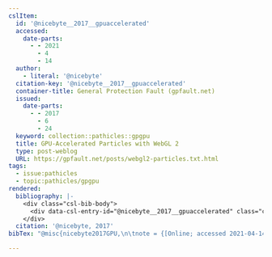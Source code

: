 ```yaml
---
cslItem:
  id: '@nicebyte__2017__gpuaccelerated'
  accessed:
    date-parts:
      - - 2021
        - 4
        - 14
  author:
    - literal: '@nicebyte'
  citation-key: '@nicebyte__2017__gpuaccelerated'
  container-title: General Protection Fault (gpfault.net)
  issued:
    date-parts:
      - - 2017
        - 6
        - 24
  keyword: collection::pathicles::gpgpu
  title: GPU-Accelerated Particles with WebGL 2
  type: post-weblog
  URL: https://gpfault.net/posts/webgl2-particles.txt.html
tags:
  - issue:pathicles
  - topic:pathicles/gpgpu
rendered:
  bibliography: |-
    <div class="csl-bib-body">
      <div data-csl-entry-id="@nicebyte__2017__gpuaccelerated" class="csl-entry">@nicebyte 2017 “GPU-Accelerated Particles with WebGL 2,” <i>General Protection Fault (gpfault.net)</i>, 24 June. Available at: <a href='https://gpfault.net/posts/webgl2-particles.txt.html'>https://gpfault.net/posts/webgl2-particles.txt.html</a> (Accessed: April 14, 2021).</div>
    </div>
  citation: '@nicebyte, 2017'
bibTex: "@misc{nicebyte2017GPU,\n\tnote = {[Online; accessed 2021-04-14]},\n\tauthor = {{@nicebyte}},\n\tyear = {2017},\n\tmonth = {jun 24},\n\ttitle = {GPU-{Accelerated} {Particles} with {WebGL} 2},\n\thowpublished = {https://gpfault.net/posts/webgl2-particles.txt.html},\n}\n\n"

---
```

